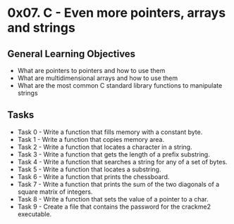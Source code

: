 # 0x07. C - Even more pointers, arrays and strings

## General Learning Objectives
* What are pointers to pointers and how to use them
* What are multidimensional arrays and how to use them
* What are the most common C standard library functions to manipulate strings

## Tasks
* Task 0 - Write a function that fills memory with a constant byte.
* Task 1 - Write a function that copies memory area.
* Task 2 - Write a function that locates a character in a string.
* Task 3 - Write a function that gets the length of a prefix substring.
* Task 4 - Write a function that searches a string for any of a set of bytes.
* Task 5 - Write a function that locates a substring.
* Task 6 - Write a function that prints the chessboard.
* Task 7 - Write a function that prints the sum of the two diagonals of a square matrix of integers.
* Task 8 - Write a function that sets the value of a pointer to a char.
* Task 9 - Create a file that contains the password for the crackme2 executable.
